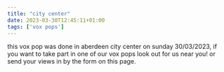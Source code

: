 ```yaml
---
title: "city center"
date: 2023-03-30T12:45:11+01:00
tags: ['vox pops']
---
```


this vox pop was done in aberdeen city center on sunday 30/03/2023, if you want to take part in one of our vox pops look out for us near you! or send your views in by the form on this page.
